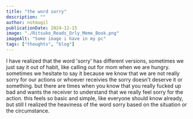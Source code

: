 ```yaml
---
title: "the word sorry"
description: ""
author: notmugil
publicationDate: 2024-12-15
image: "./Ritsuko_Reads_Orly_Meme_Book.png"
imageAlt: "Some image i have in my pc"
tags: ["thoughts", "blog"]
---
```


I have realized that the word 'sorry' has different versions, sometimes we just say it out of habit, like calling out for mom when we are hungry. sometimes we hesitate to say it because we know that we are not really sorry for our actions or whoever receivies the sorry doesn't deserve it or something. but there are times when you know that you really fucked up bad and wants the receiver to understand that we really feel sorry for the action. this feels so basic and simple, like everyone should know already, but still I realized the heaviness of the word sorry based on the situation or the circumstance.
